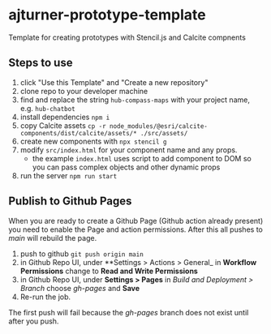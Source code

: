 # ajturner-prototype-template
Template for creating prototypes with Stencil.js and Calcite compnents

## Steps to use

1. click "Use this Template" and "Create a new repository"
1. clone repo to your developer machine
1. find and replace the string `hub-compass-maps` with your project name, e.g. `hub-chatbot`
1. install dependencies `npm i`
1. copy Calcite assets `cp -r node_modules/@esri/calcite-components/dist/calcite/assets/* ./src/assets/`
1. create new components with `npx stencil g`
1. modify `src/index.html` for your component name and any props. 
    - the example `index.html` uses script to add component to DOM so you can pass complex objects and other dynamic props
1. run the server `npm run start`


## Publish to Github Pages

When you are ready to create a Github Page (Github action already present) you need to enable the Page and action permissions. After this all pushes to _main_ will rebuild the page.

1. push to github `git push origin main`
1. in Github Repo UI, under **Settings > Actions > General_ in **Workflow Permissions** change to **Read and Write Permissions**
1. in Github Repo UI, under **Settings > Pages** in _Build and Deployment > Branch_ choose _gh-pages_ and **Save**
1. Re-run the job. 

The first push will fail because the _gh-pages_ branch does not exist until after you push.